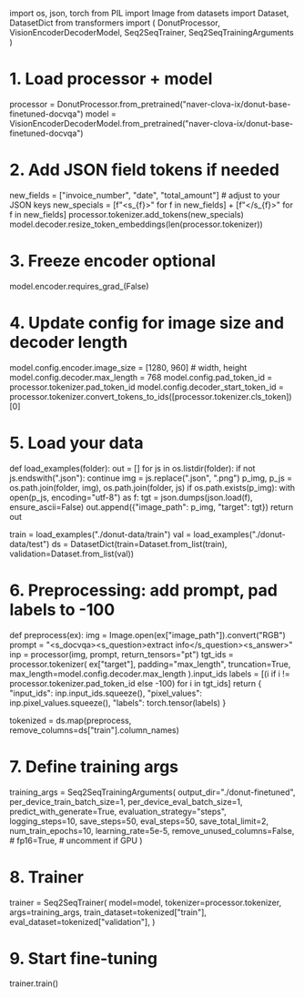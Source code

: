 import os, json, torch
from PIL import Image
from datasets import Dataset, DatasetDict
from transformers import (
    DonutProcessor, 
    VisionEncoderDecoderModel, 
    Seq2SeqTrainer, 
    Seq2SeqTrainingArguments
)

# 1. Load processor + model
processor = DonutProcessor.from_pretrained("naver-clova-ix/donut-base-finetuned-docvqa")
model = VisionEncoderDecoderModel.from_pretrained("naver-clova-ix/donut-base-finetuned-docvqa")

# 2. Add JSON field tokens if needed
new_fields = ["invoice_number", "date", "total_amount"]  # adjust to your JSON keys
new_specials = [f"<s_{f}>" for f in new_fields] + [f"</s_{f}>" for f in new_fields]
processor.tokenizer.add_tokens(new_specials)
model.decoder.resize_token_embeddings(len(processor.tokenizer))

# 3. Freeze encoder optional
model.encoder.requires_grad_(False)

# 4. Update config for image size and decoder length
model.config.encoder.image_size = [1280, 960]  # width, height
model.config.decoder.max_length = 768
model.config.pad_token_id = processor.tokenizer.pad_token_id
model.config.decoder_start_token_id = processor.tokenizer.convert_tokens_to_ids([processor.tokenizer.cls_token])[0]

# 5. Load your data
def load_examples(folder):
    out = []
    for js in os.listdir(folder):
        if not js.endswith(".json"): continue
        img = js.replace(".json", ".png")
        p_img, p_js = os.path.join(folder, img), os.path.join(folder, js)
        if os.path.exists(p_img):
            with open(p_js, encoding="utf-8") as f:
                tgt = json.dumps(json.load(f), ensure_ascii=False)
            out.append({"image_path": p_img, "target": tgt})
    return out

train = load_examples("./donut-data/train")
val   = load_examples("./donut-data/test")
ds = DatasetDict(train=Dataset.from_list(train), validation=Dataset.from_list(val))

# 6. Preprocessing: add prompt, pad labels to -100
def preprocess(ex):
    img = Image.open(ex["image_path"]).convert("RGB")
    prompt = "<s_docvqa><s_question>extract info</s_question><s_answer>"
    inp = processor(img, prompt, return_tensors="pt")
    tgt_ids = processor.tokenizer(
        ex["target"], padding="max_length", truncation=True,
        max_length=model.config.decoder.max_length
    ).input_ids
    labels = [(i if i != processor.tokenizer.pad_token_id else -100) for i in tgt_ids]
    return {
        "input_ids": inp.input_ids.squeeze(),
        "pixel_values": inp.pixel_values.squeeze(),
        "labels": torch.tensor(labels)
    }

tokenized = ds.map(preprocess, remove_columns=ds["train"].column_names)

# 7. Define training args
training_args = Seq2SeqTrainingArguments(
    output_dir="./donut-finetuned",
    per_device_train_batch_size=1,
    per_device_eval_batch_size=1,
    predict_with_generate=True,
    evaluation_strategy="steps",
    logging_steps=10,
    save_steps=50,
    eval_steps=50,
    save_total_limit=2,
    num_train_epochs=10,
    learning_rate=5e-5,
    remove_unused_columns=False,
    # fp16=True,  # uncomment if GPU
)

# 8. Trainer
trainer = Seq2SeqTrainer(
    model=model,
    tokenizer=processor.tokenizer,
    args=training_args,
    train_dataset=tokenized["train"],
    eval_dataset=tokenized["validation"],
)

# 9. Start fine‑tuning
trainer.train()
